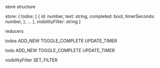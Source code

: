 store structure

store: {
  todos: [
    {
      id: number,
      text: string,
      completed: bool,
      timerSeconds: number,
    },
    ...
  ],
  visibilityFilter: string
}

reducers

todos
  ADD_NEW
  TOGGLE_COMPLETE
  UPDATE_TIMER

  todo
    ADD_NEW
    TOGGLE_COMPLETE
    UPDATE_TIMER

visibilityFilter
  SET_FILTER
